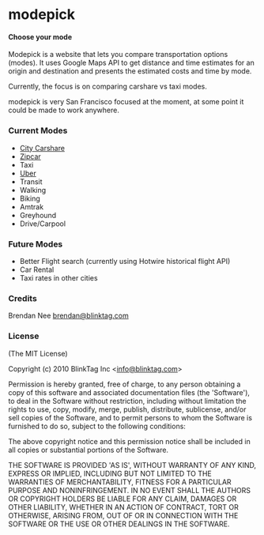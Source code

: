 modepick
=========

#### Choose your mode

Modepick is a website that lets you compare transportation options (modes).  It uses Google Maps API to get distance and time estimates for an origin and destination and presents the estimated costs and time by mode. 

Currently, the focus is on comparing carshare vs taxi modes.

modepick is very San Francisco focused at the moment, at some point it could be made to work anywhere.

### Current Modes

- [City Carshare](http://citycarshare.com)
- [Zipcar](http://zipcar.com)
- Taxi
- [Uber](http://uberapp.com)
- Transit
- Walking
- Biking
- Amtrak
- Greyhound
- Drive/Carpool

### Future Modes
- Better Flight search (currently using Hotwire historical flight API)
- Car Rental
- Taxi rates in other cities

### Credits

Brendan Nee brendan@blinktag.com

### License 

(The MIT License)

Copyright (c) 2010 BlinkTag Inc &lt;info@blinktag.com&gt;

Permission is hereby granted, free of charge, to any person obtaining
a copy of this software and associated documentation files (the
'Software'), to deal in the Software without restriction, including
without limitation the rights to use, copy, modify, merge, publish,
distribute, sublicense, and/or sell copies of the Software, and to
permit persons to whom the Software is furnished to do so, subject to
the following conditions:

The above copyright notice and this permission notice shall be
included in all copies or substantial portions of the Software.

THE SOFTWARE IS PROVIDED 'AS IS', WITHOUT WARRANTY OF ANY KIND,
EXPRESS OR IMPLIED, INCLUDING BUT NOT LIMITED TO THE WARRANTIES OF
MERCHANTABILITY, FITNESS FOR A PARTICULAR PURPOSE AND NONINFRINGEMENT.
IN NO EVENT SHALL THE AUTHORS OR COPYRIGHT HOLDERS BE LIABLE FOR ANY
CLAIM, DAMAGES OR OTHER LIABILITY, WHETHER IN AN ACTION OF CONTRACT,
TORT OR OTHERWISE, ARISING FROM, OUT OF OR IN CONNECTION WITH THE
SOFTWARE OR THE USE OR OTHER DEALINGS IN THE SOFTWARE.